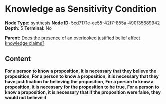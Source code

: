 # Knowledge as Sensitivity Condition

**Node Type:** synthesis
**Node ID:** 5cd7171e-ee55-42f7-855a-490f35689942
**Depth:** 5
**Terminal:** No

**Parent:** [Does the presence of an overlooked justified belief affect knowledge claims?](does-the-presence-of-an-overlooked-justified-belief-affect-knowledge-claims-antithesis-600a54a1-5100-486c-b8d5-6d5f0217ca98.md)

## Content

**For a person to know a proposition, it is necessary that they believe the proposition**, **For a person to know a proposition, it is necessary that they have justification for believing the proposition**, **For a person to know a proposition, it is necessary for the proposition to be true**, **For a person to know a proposition, it is necessary that if the proposition were false, they would not believe it**
